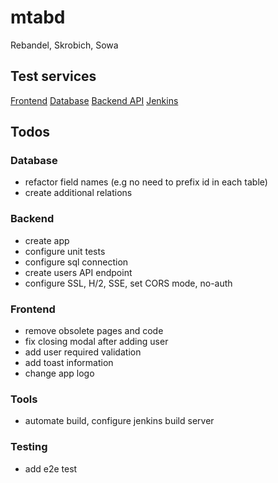 # mtabd
Rebandel, Skrobich, Sowa

## Test services
[Frontend](http://vps331205.ovh.net:3000/)
[Database]()
[Backend API]()
[Jenkins]()

## Todos

### Database
* refactor field names (e.g no need to prefix id in each table)
* create additional relations

### Backend
* create app
* configure unit tests
* configure sql connection
* create users API endpoint
* configure SSL, H/2, SSE, set CORS mode, no-auth

### Frontend
* remove obsolete pages and code
* fix closing modal after adding user
* add user required validation
* add toast information
* change app logo

### Tools
* automate build, configure jenkins build server

### Testing
* add e2e test


